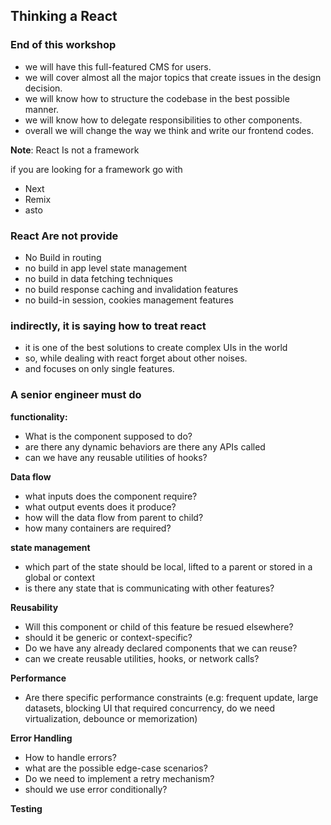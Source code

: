 ## Thinking a React

### End of this workshop

- we will have this full-featured CMS for users.
- we will cover almost all the major topics that create issues in the design decision.
- we will know how to structure the codebase in the best possible manner.
- we will know how to delegate responsibilities to other components.
- overall we will change the way we think and write our frontend codes.

**Note**: React Is not a framework

if you are looking for a framework go with

- Next
- Remix
- asto

### React Are not provide

- No Build in routing
- no build in app level state management
- no build in data fetching techniques
- no build response caching and invalidation features
- no build-in session, cookies management features

### indirectly, it is saying how to treat react

- it is one of the best solutions to create complex UIs in the world
- so, while dealing with react forget about other noises.
- and focuses on only single features.

### A senior engineer must do

**functionality:**

- What is the component supposed to do?
- are there any dynamic behaviors are there any APIs called
- can we have any reusable utilities of hooks?

**Data flow**

- what inputs does the component require?
- what output events does it produce?
- how will the data flow from parent to child?
- how many containers are required?

**state management**

- which part of the state should be local, lifted to a parent or stored in a global or context
- is there any state that is communicating with other features?

**Reusability**

- Will this component or child of this feature be resued elsewhere?
- should it be generic or context-specific?
- Do we have any already declared components that we can reuse?
- can we create reusable utilities, hooks, or network calls?

**Performance**

- Are there specific performance constraints (e.g: frequent update, large datasets, blocking UI that required concurrency, do we need virtualization, debounce or memorization)

**Error Handling**

- How to handle errors?
- what are the possible edge-case scenarios?
- Do we need to implement a retry mechanism?
- should we use error conditionally?

**Testing**
